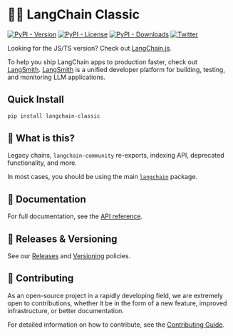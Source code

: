 # 🦜️🔗 LangChain Classic

[![PyPI - Version](https://img.shields.io/pypi/v/langchain-classic?label=%20)](https://pypi.org/project/langchain-classic/#history)
[![PyPI - License](https://img.shields.io/pypi/l/langchain-classic)](https://opensource.org/licenses/MIT)
[![PyPI - Downloads](https://img.shields.io/pepy/dt/langchain-classic)](https://pypistats.org/packages/langchain-classic)
[![Twitter](https://img.shields.io/twitter/url/https/twitter.com/langchainai.svg?style=social&label=Follow%20%40LangChainAI)](https://twitter.com/langchainai)

Looking for the JS/TS version? Check out [LangChain.js](https://github.com/langchain-ai/langchainjs).

To help you ship LangChain apps to production faster, check out [LangSmith](https://smith.langchain.com).
[LangSmith](https://smith.langchain.com) is a unified developer platform for building, testing, and monitoring LLM applications.

## Quick Install

```bash
pip install langchain-classic
```

## 🤔 What is this?

Legacy chains, `langchain-community` re-exports, indexing API, deprecated functionality, and more.

In most cases, you should be using the main [`langchain`](https://pypi.org/project/langchain/) package.

## 📖 Documentation

For full documentation, see the [API reference](https://reference.langchain.com/python/langchain_classic).

## 📕 Releases & Versioning

See our [Releases](https://docs.langchain.com/oss/python/release-policy) and [Versioning](https://docs.langchain.com/oss/python/versioning) policies.

## 💁 Contributing

As an open-source project in a rapidly developing field, we are extremely open to contributions, whether it be in the form of a new feature, improved infrastructure, or better documentation.

For detailed information on how to contribute, see the [Contributing Guide](https://docs.langchain.com/oss/python/contributing/overview).
